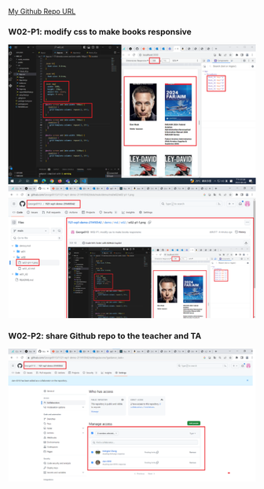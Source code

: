[My Github Repo URL](https://github.com/George0113/1121-wp1-demo-211410542.git)

### W02-P1: modify css to make books responsive

![](w02-p1-1.png)
![](w02-p1-2.png)

### W02-P2: share Github repo to the teacher and TA

![](w02-p2.png)
